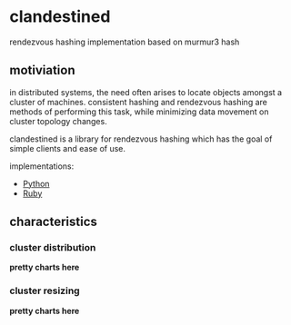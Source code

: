 clandestined
============

rendezvous hashing implementation based on murmur3 hash


## motiviation

in distributed systems, the need often arises to locate objects amongst a
cluster of machines. consistent hashing and rendezvous hashing are methods of
performing this task, while minimizing data movement on cluster topology
changes.

clandestined is a library for rendezvous hashing which has the goal of simple
clients and ease of use.

implementations:
  - [Python](https://github.com/ewdurbin/clandestined-python)
  - [Ruby](https://github.com/ewdurbin/clandestined-ruby)

## characteristics

### cluster distribution
**pretty charts here**

### cluster resizing
**pretty charts here**


